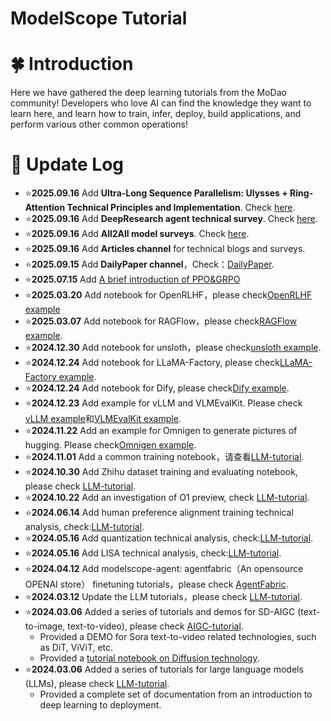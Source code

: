 # ModelScope Tutorial

# 🍀 Introduction

Here we have gathered the deep learning tutorials from the MoDao community! Developers who love AI can find the knowledge they want to learn here, and learn how to train, infer, deploy, build applications, and perform various other common operations!

# 🌿 Update Log
- ⭐️**2025.09.16** Add **Ultra-Long Sequence Parallelism: Ulysses + Ring-Attention Technical Principles and Implementation**. Check [here](Blogs/Articles/Ulysses_Ring_Attention/report_en.md).
- ⭐️**2025.09.16** Add **DeepResearch agent technical survey**. Check [here](Blogs/Articles/Deep-Research-Survey/report_en.md).
- ⭐️**2025.09.16** Add **All2All model surveys**. Check [here](Blogs/Articles/All2All-Survey/report_en.md).
- ⭐️**2025.09.16** Add **Articles channel** for technical blogs and surveys.
- ⭐️**2025.09.15** Add **DailyPaper channel**，Check：[DailyPaper](Blogs/DailyPaper/README.md).
- ⭐️**2025.07.15** Add [A brief introduction of PPO&GRPO](./LLM-tutorial/S.PPO和GRPO.md)
- ⭐️**2025.03.20** Add notebook for OpenRLHF，please check[OpenRLHF example](./LLM-tutorial/notebook/OpenRLHF.ipynb)
- ⭐️**2025.03.07** Add notebook for RAGFlow，please check[RAGFlow example](./LLM-tutorial/notebook/RAGFlow.ipynb).
- ⭐️**2024.12.30** Add notebook for unsloth，please check[unsloth example](./LLM-tutorial/notebook/unsloth.ipynb).
- ⭐️**2024.12.24** Add notebook for LLaMA-Factory, please check[LLaMA-Factory example](./LLM-tutorial/notebook/llama-factory.ipynb).
- ⭐️**2024.12.24** Add notebook for Dify, please check[Dify example](./LLM-tutorial/notebook/dify.ipynb).
- ⭐️**2024.12.23** Add example for vLLM and VLMEvalKit. Please check [vLLM example](./LLM-tutorial/notebook/vllm.ipynb)和[VLMEvalKit example](./LLM-tutorial/notebook/VLMEvalKit多模态模型评估.ipynb).
- ⭐️**2024.11.22** Add an example for Omnigen to generate pictures of hugging. Please check[Omnigen example](./AIGC-tutorial/notebook/Omnigen_demo.ipynb).
- ⭐️**2024.11.01** Add a common training notebook，请查看[LLM-tutorial](./LLM-tutorial/notebook/训练.ipynb).
- ⭐️**2024.10.30** Add Zhihu dataset training and evaluating notebook, please check [LLM-tutorial](./LLM-tutorial/notebook/全流程知乎数据集训练.ipynb).
- ⭐️**2024.10.22** Add an investigation of O1 preview, check [LLM-tutorial](./LLM-tutorial/从%20OpenAI-O1%20看大模型的复杂推理能力.md).
- ⭐️**2024.06.14** Add human preference alignment training technical analysis, check:[LLM-tutorial](./LLM-tutorial/M.人类偏好对齐训练.md).
- ⭐️**2024.05.16** Add quantization technical analysis, check:[LLM-tutorial](./LLM-tutorial/N.量化技术解析.md).
- ⭐️**2024.05.16** Add LISA technical analysis, check:[LLM-tutorial](./LLM-tutorial/L.LISA微调技术解析.md).
- ⭐️**2024.04.12** Add modelscope-agent: agentfabric（An opensource OPENAI store） finetuning tutorials，please check [AgentFabric](./LLM-tutorial/Modelscope-Agent:%20AgentFabric微调最佳实践.md).
- ⭐️**2024.03.12** Update the LLM tutorials，please check [LLM-tutorial](./LLM-tutorial).
- ⭐️**2024.03.06** Added a series of tutorials and demos for SD-AIGC (text-to-image, text-to-video), please check [AIGC-tutorial](./AIGC-tutorial).
  - Provided a DEMO for Sora text-to-video related technologies, such as DiT, ViViT, etc.
  - Provided a [tutorial notebook on Diffusion technology](./AIGC-tutorial/基于Transformers，diffusion技术解析+实战.md).
- ⭐️**2024.03.06** Added a series of tutorials for large language models (LLMs), please check [LLM-tutorial](./LLM-tutorial).
  - Provided a complete set of documentation from an introduction to deep learning to deployment.